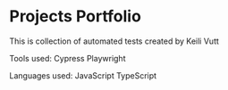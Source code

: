 # Projects Portfolio

This is collection of automated tests created by Keili Vutt

Tools used:
Cypress
Playwright

Languages used:
JavaScript
TypeScript
